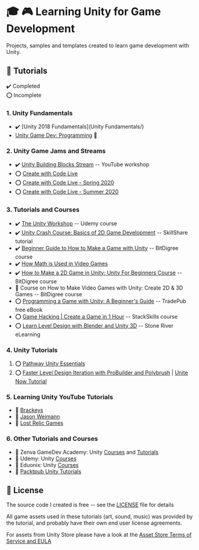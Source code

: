 # :mortar_board: :video_game: Learning Unity for Game Development

Projects, samples and templates created to learn game development with Unity.

## :beginner: Tutorials

:heavy_check_mark: Completed  
:o: Incomplete

### 1. Unity Fundamentals

- :heavy_check_mark: [Unity 2018 Fundamentals](Unity Fundamentals/)
- [Unity Game Dev: Programming](https://app.pluralsight.com/paths/skill/unity-game-dev-courses-programming) :link:

### 2. Unity Game Jams and Streams

- :heavy_check_mark: [Unity Building Blocks Stream](https://www.youtube.com/watch?v=Ip6ZaNisyTE) -- YouTube workshop
- :o: [Create with Code Live](Create-with-Code/)
- :o: [Create with Code Live - Spring 2020](Create-with-Code-Live-Spring-2020/)
- :o: [Create with Code Live - Summer 2020](Create-with-Code-Live-Summer-2020/)

### 3. Tutorials and Courses

- :heavy_check_mark: [The Unity Workshop](The-Unity-Workshop/) -- Udemy course
- :heavy_check_mark: [Unity Crash Course: Basics of 2D Game Development](https://skl.sh/3dU9o2v) -- SkillShare tutorial
- :heavy_check_mark: [Beginner Guide to How to Make a Game with Unity](Beginner-Guide-to-How-to-Make-a-Game-with-Unity/) -- BitDigree course
- :heavy_check_mark: [How Math is Used in Video Games](How-Math-is-Used-in-Video-Games/)
- :heavy_check_mark: [How to Make a 2D Game in Unity: Unity For Beginners Course](How-to-Make-a-2D-Game-in-Unity/) -- BitDigree course
- :construction: Course on How to Make Video Games with Unity: Create 2D & 3D Games -- BitDigree course
- :o: [Programming a Game with Unity: A Beginner's Guide](Programming-a-Game-with-Unity/) -- TradePub free eBook
- :o: [Game Hacking | Create a Game in 1 Hour](Game-Hacking-Create-a-Game-in-an-Hour/) -- StackSkills course
- :o: [Learn Level Design with Blender and Unity 3D](learn-level-design-with-blender/) -- Stone River eLearning

### 4. Unity Tutorials

1. :o: [Pathway Unity Essentials](Pathway-Unity-Essentials/)
2. :o: [Faster Level Design Iteration with ProBuilder and Polybrush](ProBuilderPolyBrushDemo/) | [Unite Now Tutorial](https://resources.unity.com/unitenow/onlinesessions/faster-level-design-iteration-with-probuilder-and-polybrush)

### 5. Learning Unity YouTube Tutorials

- :file_folder: [Brackeys](Learn-Unity-YouTube-Tutorials/docs/Brackeys.md)
- :file_folder: [Jason Weimann](Learn-Unity-YouTube-Tutorials/docs/Brackeys.md)
- :file_folder: [Lost Relic Games](Learn-Unity-YouTube-Tutorials/docs/Brackeys.md)

### 6. Other Tutorials and Courses

- :file_folder: Zenva GameDev Academy: Unity [Courses](Zenva-GameDev-Academy-Unity-Courses/) and [Tutorials](Zenva-GameDev-Academy-Unity-Tutorials/)
- :file_folder: Udemy: Unity [Courses](Udemy-Unity-Courses/)
- :file_folder: Eduonix: Unity [Courses](Eduonix-Unity-Courses/)
- :file_folder: [Packtpub Unity Tutorials](Packtpub-Unity-Tutorials/)

## :page_with_curl: License

The source code I created is free -- see the [LICENSE](UNLICENSE) file for details

All game assets used in these tutorials (art, sound, music) was provided by the tutorial, and probably have their own end user license agreements.

For assets from Unity Store please have a look at the [Asset Store Terms of Service and EULA](https://unity3d.com/legal/as_terms)
